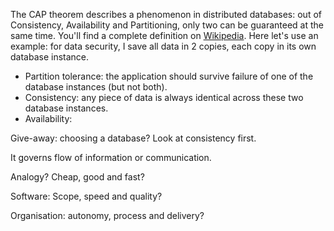 The CAP theorem describes a phenomenon in distributed databases: out of Consistency, Availability and Partitioning, only two can be guaranteed at the same time. You'll find a complete definition on [Wikipedia](https://en.wikipedia.org/wiki/CAP_theorem). Here let's use an example: for data security, I save all data in 2 copies, each copy in its own database instance.

* Partition tolerance: the application should survive failure of one of the database instances (but not both).
* Consistency: any piece of data is always identical across these two database instances.
* Availability: 

Give-away: choosing a database? Look at consistency first.

It governs flow of information or communication.

Analogy? Cheap, good and fast?

Software: Scope, speed and quality?

Organisation: autonomy, process and delivery?